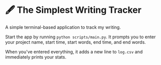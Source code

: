 # 🖋️ The Simplest Writing Tracker

A simple terminal-based application to track my writing.

Start the app by running `python scripts/main.py`. It prompts you to enter your project name, start time, start words, end time, and end words.

When you've entered everything, it adds a new line to `log.csv` and immediately prints your stats.
